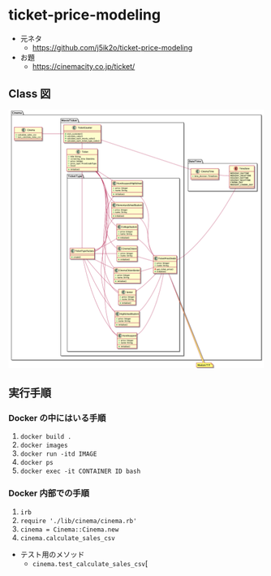 # ticket-price-modeling

- 元ネタ
  - https://github.com/j5ik2o/ticket-price-modeling
- お題
  - https://cinemacity.co.jp/ticket/

## Class 図

![class-uml](https://github.com/missyu3/ticket-price-modeling/blob/images/class.png)

## 実行手順

### Docker の中にはいる手順

1. `docker build .`
1. `docker images`
1. `docker run -itd IMAGE`
1. `docker ps`
1. `docker exec -it CONTAINER ID bash`

### Docker 内部での手順

1. `irb`
1. `require './lib/cinema/cinema.rb'`
1. `cinema = Cinema::Cinema.new`
1. `cinema.calculate_sales_csv`

- テスト用のメソッド
  - `cinema.test_calculate_sales_csv`[
